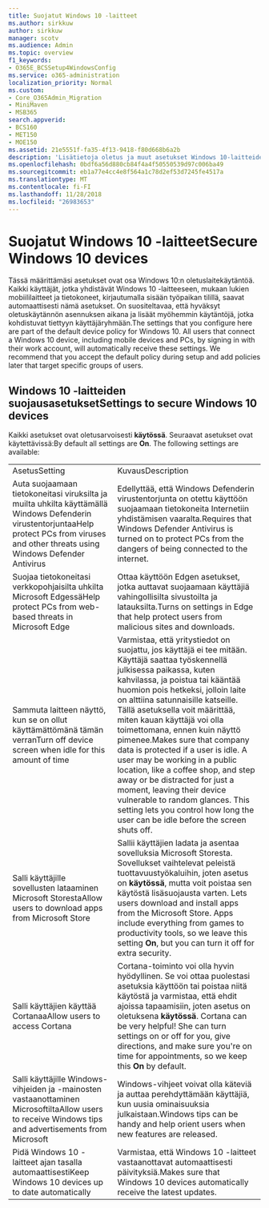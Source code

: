```yaml
---
title: Suojatut Windows 10 -laitteet
ms.author: sirkkuw
author: sirkkuw
manager: scotv
ms.audience: Admin
ms.topic: overview
f1_keywords:
- O365E_BCSSetup4WindowsConfig
ms.service: o365-administration
localization_priority: Normal
ms.custom:
- Core_O365Admin_Migration
- MiniMaven
- MSB365
search.appverid:
- BCS160
- MET150
- MOE150
ms.assetid: 21e5551f-fa35-4f13-9418-f80d668b6a2b
description: 'Lisätietoja oletus ja muut asetukset Windows 10-laitteiden suojaamiseen. '
ms.openlocfilehash: 0bdf6a56d880cb84f4a4f50550539d97c006ba49
ms.sourcegitcommit: eb1a77e4cc4e8f564a1c78d2ef53d7245fe4517a
ms.translationtype: MT
ms.contentlocale: fi-FI
ms.lasthandoff: 11/28/2018
ms.locfileid: "26983653"
---
```

# <a name="secure-windows-10-devices"></a><span data-ttu-id="56866-103">Suojatut Windows 10 -laitteet</span><span class="sxs-lookup"><span data-stu-id="56866-103">Secure Windows 10 devices</span></span>

<span data-ttu-id="56866-p101">Tässä määrittämäsi asetukset ovat osa Windows 10:n oletuslaitekäytäntöä. Kaikki käyttäjät, jotka yhdistävät Windows 10 -laitteeseen, mukaan lukien mobiililaitteet ja tietokoneet, kirjautumalla sisään työpaikan tilillä, saavat automaattisesti nämä asetukset. On suositeltavaa, että hyväksyt oletuskäytännön asennuksen aikana ja lisäät myöhemmin käytäntöjä, jotka kohdistuvat tiettyyn käyttäjäryhmään.</span><span class="sxs-lookup"><span data-stu-id="56866-p101">The settings that you configure here are part of the default device policy for Windows 10. All users that connect a Windows 10 device, including mobile devices and PCs, by signing in with their work account, will automatically receive these settings. We recommend that you accept the default policy during setup and add policies later that target specific groups of users.</span></span>
  
## <a name="settings-to-secure-windows-10-devices"></a><span data-ttu-id="56866-107">Windows 10 -laitteiden suojausasetukset</span><span class="sxs-lookup"><span data-stu-id="56866-107">Settings to secure Windows 10 devices</span></span>

<span data-ttu-id="56866-p102">Kaikki asetukset ovat oletusarvoisesti **käytössä**. Seuraavat asetukset ovat käytettävissä:</span><span class="sxs-lookup"><span data-stu-id="56866-p102">By default all settings are **On**. The following settings are available:</span></span>
  
|||
|:-----|:-----|
|<span data-ttu-id="56866-110">Asetus</span><span class="sxs-lookup"><span data-stu-id="56866-110">Setting</span></span>  <br/> |<span data-ttu-id="56866-111">Kuvaus</span><span class="sxs-lookup"><span data-stu-id="56866-111">Description</span></span>  <br/> |
|<span data-ttu-id="56866-112">Auta suojaamaan tietokoneitasi viruksilta ja muilta uhkilta käyttämällä Windows Defenderin virustentorjuntaa</span><span class="sxs-lookup"><span data-stu-id="56866-112">Help protect PCs from viruses and other threats using Windows Defender Antivirus</span></span>  <br/> |<span data-ttu-id="56866-113">Edellyttää, että Windows Defenderin virustentorjunta on otettu käyttöön suojaamaan tietokoneita Internetiin yhdistämisen vaaralta.</span><span class="sxs-lookup"><span data-stu-id="56866-113">Requires that Windows Defender Antivirus is turned on to protect PCs from the dangers of being connected to the internet.</span></span>  <br/> |
|<span data-ttu-id="56866-114">Suojaa tietokoneitasi verkkopohjaisilta uhkilta Microsoft Edgessä</span><span class="sxs-lookup"><span data-stu-id="56866-114">Help protect PCs from web-based threats in Microsoft Edge</span></span>  <br/> |<span data-ttu-id="56866-115">Ottaa käyttöön Edgen asetukset, jotka auttavat suojaamaan käyttäjiä vahingollisilta sivustoilta ja latauksilta.</span><span class="sxs-lookup"><span data-stu-id="56866-115">Turns on settings in Edge that help protect users from malicious sites and downloads.</span></span>  <br/> |
|<span data-ttu-id="56866-116">Sammuta laitteen näyttö, kun se on ollut käyttämättömänä tämän verran</span><span class="sxs-lookup"><span data-stu-id="56866-116">Turn off device screen when idle for this amount of time</span></span>  <br/> |<span data-ttu-id="56866-p103">Varmistaa, että yritystiedot on suojattu, jos käyttäjä ei tee mitään. Käyttäjä saattaa työskennellä julkisessa paikassa, kuten kahvilassa, ja poistua tai kääntää huomion pois hetkeksi, jolloin laite on alttiina satunnaisille katseille. Tällä asetuksella voit määrittää, miten kauan käyttäjä voi olla toimettomana, ennen kuin näyttö pimenee.</span><span class="sxs-lookup"><span data-stu-id="56866-p103">Makes sure that company data is protected if a user is idle. A user may be working in a public location, like a coffee shop, and step away or be distracted for just a moment, leaving their device vulnerable to random glances. This setting lets you control how long the user can be idle before the screen shuts off.</span></span>  <br/> |
|<span data-ttu-id="56866-120">Salli käyttäjille sovellusten lataaminen Microsoft Storesta</span><span class="sxs-lookup"><span data-stu-id="56866-120">Allow users to download apps from Microsoft Store</span></span>  <br/> |<span data-ttu-id="56866-p104">Sallii käyttäjien ladata ja asentaa sovelluksia Microsoft Storesta. Sovellukset vaihtelevat peleistä tuottavuustyökaluihin, joten asetus on **käytössä**, mutta voit poistaa sen käytöstä lisäsuojausta varten.  </span><span class="sxs-lookup"><span data-stu-id="56866-p104">Lets users download and install apps from the Microsoft Store. Apps include everything from games to productivity tools, so we leave this setting **On**, but you can turn it off for extra security.  </span></span><br/> |
|<span data-ttu-id="56866-123">Salli käyttäjien käyttää Cortanaa</span><span class="sxs-lookup"><span data-stu-id="56866-123">Allow users to access Cortana</span></span>  <br/> |<span data-ttu-id="56866-p105">Cortana-toiminto voi olla hyvin hyödyllinen. Se voi ottaa puolestasi asetuksia käyttöön tai poistaa niitä käytöstä ja varmistaa, että ehdit ajoissa tapaamisiin, joten asetus on oletuksena **käytössä**.  </span><span class="sxs-lookup"><span data-stu-id="56866-p105">Cortana can be very helpful! She can turn settings on or off for you, give directions, and make sure you're on time for appointments, so we keep this **On** by default.  </span></span><br/> |
|<span data-ttu-id="56866-126">Salli käyttäjille Windows-vihjeiden ja -mainosten vastaanottaminen Microsoftilta</span><span class="sxs-lookup"><span data-stu-id="56866-126">Allow users to receive Windows tips and advertisements from Microsoft</span></span>  <br/> |<span data-ttu-id="56866-127">Windows-vihjeet voivat olla käteviä ja auttaa perehdyttämään käyttäjiä, kun uusia ominaisuuksia julkaistaan.</span><span class="sxs-lookup"><span data-stu-id="56866-127">Windows tips can be handy and help orient users when new features are released.</span></span>  <br/> |
|<span data-ttu-id="56866-128">Pidä Windows 10 -laitteet ajan tasalla automaattisesti</span><span class="sxs-lookup"><span data-stu-id="56866-128">Keep Windows 10 devices up to date automatically</span></span>  <br/> |<span data-ttu-id="56866-129">Varmistaa, että Windows 10 -laitteet vastaanottavat automaattisesti päivityksiä.</span><span class="sxs-lookup"><span data-stu-id="56866-129">Makes sure that Windows 10 devices automatically receive the latest updates.</span></span>  <br/> |
   

